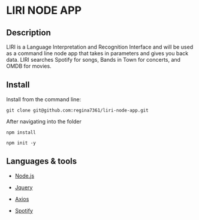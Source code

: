 # LIRI NODE APP

## Description

LIRI is a Language Interpretation and Recognition Interface and will be used as a command line node app that takes in parameters and gives you back data. LIRI searches Spotify for songs, Bands in Town for concerts, and OMDB for movies.

## Install
Install from the command line:

    git clone git@github.com:regina7361/liri-node-app.git

After navigating into the folder

    npm install

    npm init -y


## Languages & tools

- [Node.js](https://nodejs.org/en/)

- [Jquery](https://jquery.com/)

- [Axios](https://github.com/axios/axios)

- [Spotify](https://developer.spotify.com/)